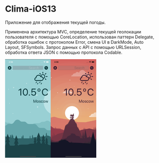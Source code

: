 # Clima-iOS13

Приложение для отображения текущей погоды. 

Применена архитектура MVC, определение текущей геолокации пользователя с помощью CoreLocation, 
использован паттерн Delegate, обработка ошибок с протоколом Error, смена UI в DarkMode, Auto Layout, SFSymbols. 
Запрос данных с API с помощью URLSession, обработка ответа JSON с помощью протокола Codable.

<img src="https://github.com/Rithor/Clima-iOS13/blob/master/DarkMode.png" width="150"><img src="https://github.com/Rithor/Clima-iOS13/blob/master/LightMode.png" width="150">
